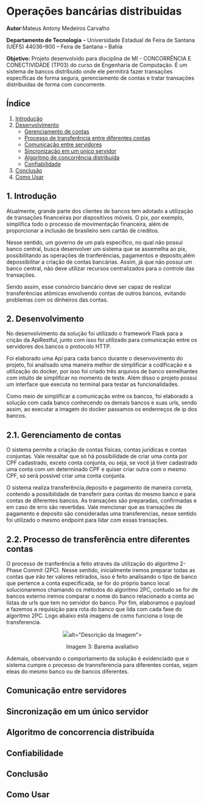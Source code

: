 # Operações bancárias distribuidas
**Autor**:Mateus Antony Medeiros Carvalho

**Departamento de Tecnologia** – Universidade Estadual de Feira de Santana (UEFS) 44036–900 – Feira de Santana – Bahia

**Objetivo:** Projeto desenvolvido para disciplina de MI - CONCORRÊNCIA E CONECTIVIDADE (TP03) do curso de Engenharia de Computação. É um sistema de bancos distribuido onde ele permitirá fazer transações específicas de forma segura, gerenciamento de contas e tratar transações distribuidas de forma com concorrente.

## Índice
1. [Introdução](#introducao)
2. [Desenvolvimento](#desenvolvimento)
    - [ Gerenciamento de contas](#gerenciamento-de-contas)
    - [ Processo de transferência entre diferentes contas](#processo-de-transferência-entre-diferentes-contas)
    - [ Comunicação entre servidores](#comunicação-entre-servidores)
    - [ Sincronização em um único servidor](#sincronização-em-um-único-servidor)
    - [ Algoritmo de concorrência distribuída](#algoritmo-de-concorrência-distribuída)
    - [ Confiabilidade](#confiabilidade)
3. [Conclusão](#conclusão)
4. [Como Usar](#como-usar)



<a id="introducao"></a>
## 1. Introdução
Atualmente, grande parte dos clientes de bancos tem adotado a utilização de transações financeiras por dispositivos móveis. O pix, por exemplo, simplifica todo o processo de movimentação financeira, além de proporcionar a inclusão de brasileiro sem cartão de creditos.

Nesse sentido, um governo de um país específico, no qual não possui banco central, busca desenvolver um sistema que se assemelha ao pix, possibilitando as operações de tranferências, pagamentos e deposito,além depossibilitar a criação de contas bancárias. Assim, já que não possui um banco central, não deve utilizar recursos centralizados para o controle das transações.

Sendo assim, esse consórcio bancário deve ser capaz de realizar transferências atômicas envolvendo contas de outros bancos, evitando problemas com os dinheiros das contas.
 
<a id="desenvolvimento"></a>
## 2. Desenvolvimento

No desenvolvimento da solução foi utilizado o framework Flask para a crição da ApiRestful, junto com isso foi utilizado para comunicação entre os servidores dos bancos o protocolo HTTP.

Foi elaborado uma Api para cada banco durante o desenvovimento do projeto, foi analisado uma maneira melhor de simplificar a codificação e a utilização do docker, por isso foi criado três arquivos de banco semelhantes com intuito de simplificar no momento de teste. Além disso o projeto possui um interface que executa no terminal para testar as funcionalidades.

Como meio de simplificar a comunicação entre os bancos, foi elaborado a solução com cada banco conhecendo os demais bancos e suas urls, sendo assim, ao executar a imagem do docker passamos os endenreços de ip dos bancos. 
<a id="gerenciamento-de-contas"></a>

## 2.1. Gerenciamento de contas

O sistema permite a criação de contas físicas, contas jurídicas e contas conjuntas. Vale ressaltar que só há possibilidade de criar uma conta por CPF cadastrado, exceto conta conjunta, ou seja, se você já tiver cadastrado uma conta com um determinado CPF e quiser criar outra com o mesmo CPF, só será possível criar uma conta conjunta.

O sistema realiza transferência,deposito e pagamento de maneira correta, contendo a possibilidade de transferir para contas do mesmo banco e para contas de diferentes bancos. As transações são preparadas, confirmadas e em caso de erro são revertidas. Vale mencionar que as transações de pagamento e deposito são consideradas uma transferencias,  nesse sentido foi utilizado o mesmo endpoint para lidar com essas transações.
<a id="Processo_de_transferência_entre_diferentes_contas"></a>

## 2.2. Processo de transferência entre diferentes contas

O processo de tranferência a feito através da utilização do algoritmo 2-Phase Commit (2PC). Nesse sentido, inicialmente iremos preparar todas as contas que irão ter valores retirados, isso é feito analisando o tipo de banco que pertence a conta especificada, se for do próprio banco local solucionaremos chamando os métodos do algoritmo 2PC, contudo se for de bancos externo iremos comparar o nome do banco relacionado a conta ao listas de urls que tem no servidor do banco. Por fim, elaboramos o payload e fazemos a requisição para rota do banco que lida com cada fase do algoritmo 2PC. Logo abaixo está imagens de como funciona o loop de transferencia.

<p align="center">
  <img src=![image](https://github.com/MateusAntony/Operacoes_bancarias_distribuidas/assets/68971638/15d6d803-7f0c-44fd-95cd-eca4f4950edf)

 alt="Descrição da Imagem">
</p>
<p align="center">
  Imagem 3: Barema avaliativo
</p>

Ademais, observando o comportamento da solução é evidenciado que o sistema cumpre o processo de trannsferencia para diferentes contas, sejam eleas do mesmo banco ou de bancos diferentes.

<a id="Comunicação_entre_servidores"></a>
## Comunicação entre servidores

<a id="Sincronização_em_um_único_servidor"></a>
## Sincronização em um único servidor

<a id="Algoritmo_de_concorrencia_distribuída"></a>
## Algoritmo de concorrencia distribuída

<a id="Confiabilidade"></a>
## Confiabilidade

<a id="Conclusão"></a>
## Conclusão

<a id="Como_Usar"></a>
## Como Usar
